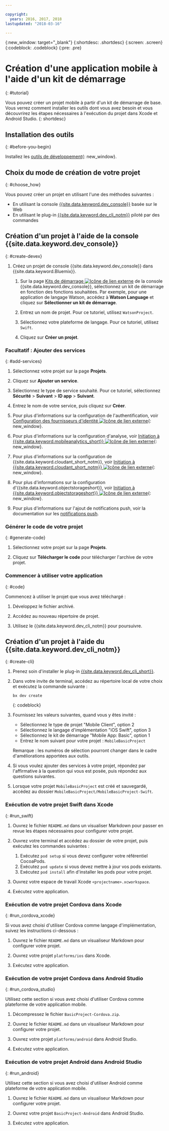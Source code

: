 ```yaml
---

copyright:
  years: 2016, 2017, 2018
lastupdated: "2018-03-16"

---
```


{:new_window: target="_blank"}
{:shortdesc: .shortdesc}
{:screen: .screen}
{:codeblock: .codeblock}
{:pre: .pre}

# Création d'une application mobile à l'aide d'un kit de démarrage
{: #tutorial}

Vous pouvez créer un projet mobile à partir d'un kit de démarrage de base. Vous verrez comment installer les outils dont vous avez besoin et vous découvrirez les étapes nécessaires à l'exécution du projet dans Xcode et Android Studio.
{: shortdesc}

## Installation des outils
{: #before-you-begin}

Installez les [outils de développement](/docs/cli/idt/index.html#add-cli){: new_window}.


## Choix du mode de création de votre projet
{: #choose_how}

Vous pouvez créer un projet en utilisant l'une des méthodes suivantes :
- En utilisant la console [{{site.data.keyword.dev_console}}](#create-devex) basée sur le Web
- En utilisant le plug-in [{{site.data.keyword.dev_cli_notm}}](#create-cli) piloté par des commandes


## Création d'un projet à l'aide de la console {{site.data.keyword.dev_console}}
{: #create-devex}

1. Créez un projet de console {{site.data.keyword.dev_console}} dans {{site.data.keyword.Bluemix}}.

    1. Sur la page [Kits de démarrage ![Icône de lien externe](../../icons/launch-glyph.svg "Icône de lien externe")](https://console.ng.bluemix.net/developer/appservice/starter-kits/) de la console {{site.data.keyword.dev_console}}, sélectionnez un kit de démarrage en fonction des fonctions souhaitées. Par exemple, pour une application de langage Watson, accédez à **Watson Language** et cliquez sur **Sélectionner un kit de démarrage**.

    2. Entrez un nom de projet. Pour ce tutoriel, utilisez `WatsonProject`.   

    3. Sélectionnez votre plateforme de langage. Pour ce tutoriel, utilisez `Swift`.

    4. Cliquez sur **Créer un projet**.

### Facultatif : Ajouter des services
{: #add-services}

1. Sélectionnez votre projet sur la page **Projets**. 

2. Cliquez sur **Ajouter un service**.

3. Sélectionnez le type de service souhaité. Pour ce tutoriel, sélectionnez **Sécurité** > **Suivant** > **ID app** > **Suivant**.

4. Entrez le nom de votre service, puis cliquez sur **Créer**.

5. Pour plus d'informations sur la configuration de l'authentification, voir [Configuration des fournisseurs d'identité ![Icône de lien externe](../../icons/launch-glyph.svg "Icône de lien externe")](/docs/services/appid/identity-providers.html){: new_window}.

6. Pour plus d'informations sur la configuration d'analyse, voir [Initiation à {{site.data.keyword.mobileanalytics_short}} ![Icône de lien externe](../../icons/launch-glyph.svg "Icône de lien externe")](/docs/services/mobileanalytics/index.html){: new_window}.

7. Pour plus d'informations sur la configuration de {{site.data.keyword.cloudant_short_notm}}, voir [Initiation à {{site.data.keyword.cloudant_short_notm}} ![Icône de lien externe](../../icons/launch-glyph.svg "Icône de lien externe")](/docs/services/Cloudant/index.html){: new_window}.

8. Pour plus d'informations sur la configuration d'{{site.data.keyword.objectstorageshort}}, voir [Initiation à {{site.data.keyword.objectstorageshort}} ![Icône de lien externe](../../icons/launch-glyph.svg "Icône de lien externe")](/docs/services/ObjectStorage/index.html){: new_window}.

9. Pour plus d'informations sur l'ajout de notifications push, voir la documentation sur les [notifications push](/docs/services/mobilepush/c_overview_push.html#overview-push).

### Générer le code de votre projet
{: #generate-code}

1. Sélectionnez votre projet sur la page **Projets**. 

2. Cliquez sur **Télécharger le code** pour télécharger l'archive de votre projet. 


### Commencer à utiliser votre application
{: #code}

Commencez à utiliser le projet que vous avez téléchargé :

1. Développez le fichier archivé.

2. Accédez au nouveau répertoire de projet.

3. Utilisez le {{site.data.keyword.dev_cli_notm}} pour poursuivre.


## Création d'un projet à l'aide du {{site.data.keyword.dev_cli_notm}}
{: #create-cli}

1. Prenez soin d'installer le plug-in [{{site.data.keyword.dev_cli_short}}](/docs/cli/idt/index.html).

2. Dans votre invite de terminal, accédez au répertoire local de votre choix et exécutez la commande suivante :

	```
	bx dev create
	```
	{: codeblock}

3. Fournissez les valeurs suivantes, quand vous y êtes invité :

	* Sélectionnez le type de projet "Mobile Client", option 2
	* Sélectionnez le langage d'implémentation "iOS Swift", option 3
	* Sélectionnez le kit de démarrage "Mobile App: Basic", option 1
	* Entrez le nom suivant pour votre projet : `MobileBasicProject`

    Remarque : les numéros de sélection pourront changer dans le cadre d'améliorations apportées aux outils. 

4. Si vous voulez ajouter des services à votre projet, répondez par l'affirmative à la question qui vous est posée, puis répondez aux questions suivantes.

5. Lorsque votre projet `MobileBasicProject` est créé et sauvegardé, accédez au dossier `MobileBasicProject/MobileBasicProject-Swift`. 

### Exécution de votre projet Swift dans Xcode
{: #run_swift}

1. Ouvrez le fichier `README.md` dans un visualiser Markdown pour passer en revue les étapes nécessaires pour configurer votre projet. 

2. Ouvrez votre terminal et accédez au dossier de votre projet, puis exécutez les commandes suivantes :
    1. Exécutez `pod setup` si vous devez configurer votre référentiel CocoaPods. 
    2. Exécutez `pod update` si vous devez mettre à jour vos pods existants. 
    3. Exécutez `pod install` afin d'installer les pods pour votre projet.

3. Ouvrez votre espace de travail Xcode `<projectname>.xcworkspace`. 

4. Exécutez votre application. 

### Exécution de votre projet Cordova dans Xcode
{: #run_cordova_xcode}

Si vous avez choisi d'utiliser Cordova comme langage d'implémentation, suivez les instructions ci-dessous :

1. Ouvrez le fichier `README.md` dans un visualiseur Markdown pour configurer votre projet. 

2. Ouvrez votre projet `platforms/ios` dans Xcode.

3. Exécutez votre application. 


### Exécution de votre projet Cordova dans Android Studio
{: #run_cordova_studio}

Utilisez cette section si vous avez choisi d'utiliser Cordova comme plateforme de votre application mobile. 

1. Décompressez le fichier `BasicProject-Cordova.zip`.

2. Ouvrez le fichier `README.md` dans un visualiseur Markdown pour configurer votre projet. 

3. Ouvrez votre projet `platforms/android` dans Android Studio.

4. Exécutez votre application. 


### Exécution de votre projet Android dans Android Studio
{: #run_android}

Utilisez cette section si vous avez choisi d'utiliser Android comme plateforme de votre application mobile. 

1. Ouvrez le fichier `README.md` dans un visualiseur Markdown pour configurer votre projet. 

2. Ouvrez votre projet `BasicProject-Android` dans Android Studio.

3. Exécutez votre application. 

